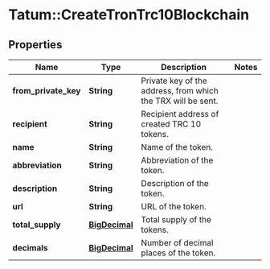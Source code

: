 # Tatum::CreateTronTrc10Blockchain

## Properties
Name | Type | Description | Notes
------------ | ------------- | ------------- | -------------
**from_private_key** | **String** | Private key of the address, from which the TRX will be sent. | 
**recipient** | **String** | Recipient address of created TRC 10 tokens. | 
**name** | **String** | Name of the token. | 
**abbreviation** | **String** | Abbreviation of the token. | 
**description** | **String** | Description of the token. | 
**url** | **String** | URL of the token. | 
**total_supply** | [**BigDecimal**](BigDecimal.md) | Total supply of the tokens. | 
**decimals** | [**BigDecimal**](BigDecimal.md) | Number of decimal places of the token. | 

